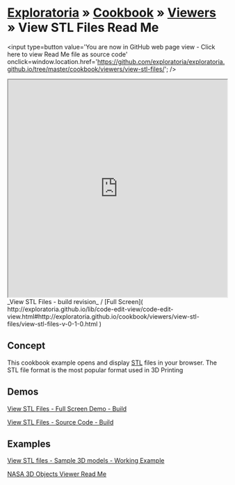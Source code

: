[Exploratoria]( http://exploratoria.github.io ) &raquo; [Cookbook]( http://exploratoria.github.io/cookbook/ ) &raquo; [Viewers]( http://exploratoria.github.io/cookbook/viewers/ ) &raquo; 
View STL Files Read Me
===

<span style=display:none; >[You are now in GitHub source code view - click here to view Read Me file as a web page]( http://exploratoria.github.io/cookbook/viewers/view-stl-files/index.html "View file as a web page." ) </span>
<input type=button value='You are now in GitHub web page view - Click here to view Read Me file as source code' onclick=window.location.href='https://github.com/exploratoria/exploratoria.github.io/tree/master/cookbook/viewers/view-stl-files/'; />

<iframe id=view src="http://exploratoria.github.io/lib/code-edit-view/code-edit-view.html#http://exploratoria.github.io/cookbook/viewers/view-stl-files/view-stl-files-v-0-1-0.html" width=100% height=500px ></iframe>  
_View STL Files - build revision_ / [Full Screen]( http://exploratoria.github.io/lib/code-edit-view/code-edit-view.html#http://exploratoria.github.io/cookbook/viewers/view-stl-files/view-stl-files-v-0-1-0.html )

## Concept
This cookbook example opens and display [STL]( https://en.wikipedia.org/wiki/STL_(file_format) ) files in your browser. The STL file format is the most popular format used in 3D Printing

## Demos

[View STL Files - Full Screen Demo - Build]( http://exploratoria.github.io/cookbook/viewers/view-stl-files/build/index.html )  

[View STL Files  - Source Code - Build]( https://github.com/exploratoria/exploratoria.github.io/blob/master/cookbook/viewers/view-stl-files/view-stl-files-v-0-1-0.html )  

## Examples

[View STL files - Sample 3D models - Working Example]( http://exploratoria.github.io/cookbook/models/index.html )

[NASA 3D Objects Viewer Read Me]( http://exploratoria.github.io/sandbox/astronomy/nasa-3d-objects-viewer/index.html )
